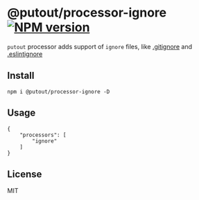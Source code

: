# @putout/processor-ignore [![NPM version][NPMIMGURL]][NPMURL]

[NPMIMGURL]: https://img.shields.io/npm/v/@putout/processor-ignore.svg?style=flat&longCache=true
[NPMURL]: https://npmjs.org/package/@putout/processor-ignore "npm"

`putout` processor adds support of `ignore` files, like [.gitignore](https://git-scm.com/docs/gitignore) and [.eslintignore](https://eslint.org/docs/user-guide/configuring#eslintignore)

## Install

```
npm i @putout/processor-ignore -D
```

## Usage

```ignore
{
    "processors": [
        "ignore"
    ]
}
```

## License

MIT
